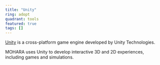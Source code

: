 ```yaml
---
title: "Unity"
ring: adopt
quadrant: tools
featured: true
tags: []
---
```


[Unity](https://unity.com/) is a cross-platform game engine developed by Unity Technologies.

MOHARA uses Unity to develop interactive 3D and 2D experiences, including games and simulations.
